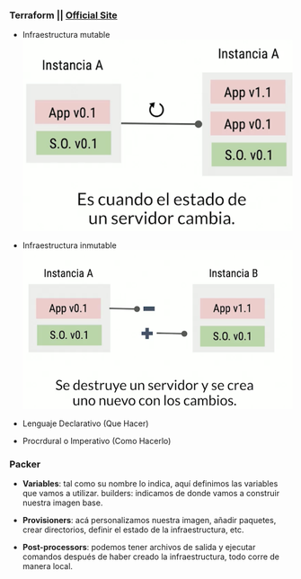 ### Terraform || [Official Site](https://www.terraform.io/)

- Infraestructura mutable 
![mutable img](../images/InfraMutable.png)

- Infraestructura inmutable 
![inmutableinmutable img](../images/InfraInmutable.png)

- Lenguaje Declarativo (Que Hacer)
- Procrdural o Imperativo (Como Hacerlo)

### Packer

- **Variables**: tal como su nombre lo indica, aquí definimos las variables que vamos a utilizar.
builders: indicamos de donde vamos a construir nuestra imagen base.

- **Provisioners**: acá personalizamos nuestra imagen, añadir paquetes, crear directorios, definir el estado de la infraestructura, etc.

- **Post-processors**: podemos tener archivos de salida y ejecutar comandos después de haber creado la infraestructura, todo corre de manera local.

